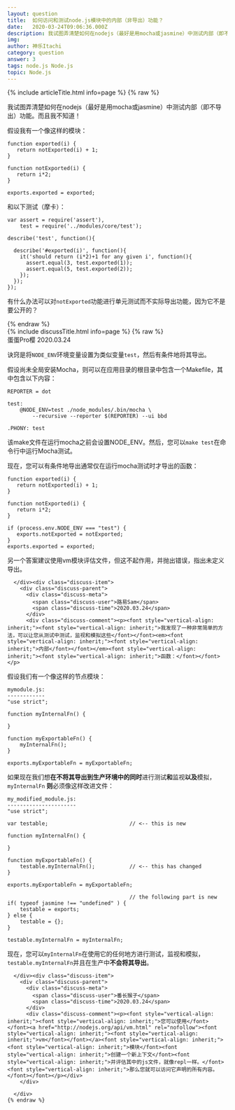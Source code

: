 ```yaml
---
layout: question
title:  如何访问和测试node.js模块中的内部（非导出）功能？
date:   2020-03-24T09:06:36.000Z
description: 我试图弄清楚如何在nodejs（最好是用mocha或jasmine）中测试内部（即不导出）功能。而且我不知道！假设我有一个像这样的模块：funct...
img: 
author: 神乐Itachi
category: question
answer: 3
tags: node.js Node.js
topic: Node.js
---
```

<div class="article-root">
  <div class="article">
    {% include articleTitle.html info=page %}
    {% raw %}
    <div class="article-content"><p><font style="vertical-align: inherit;"><font style="vertical-align: inherit;">我试图弄清楚如何在nodejs（最好是用mocha或jasmine）中测试内部（即不导出）功能。</font><font style="vertical-align: inherit;">而且我不知道！</font></font></p>

<p><font style="vertical-align: inherit;"><font style="vertical-align: inherit;">假设我有一个像这样的模块：</font></font></p>

<pre><code>function exported(i) {<font></font>
   return notExported(i) + 1;<font></font>
}<font></font>
<font></font>
function notExported(i) {<font></font>
   return i*2;<font></font>
}<font></font>
<font></font>
exports.exported = exported;<font></font>
</code></pre>

<p><font style="vertical-align: inherit;"><font style="vertical-align: inherit;">和以下测试（摩卡）：</font></font></p>

<pre><code>var assert = require('assert'),<font></font>
    test = require('../modules/core/test');<font></font>
<font></font>
describe('test', function(){<font></font>
<font></font>
  describe('#exported(i)', function(){<font></font>
    it('should return (i*2)+1 for any given i', function(){<font></font>
      assert.equal(3, test.exported(1));<font></font>
      assert.equal(5, test.exported(2));<font></font>
    });<font></font>
  });<font></font>
});<font></font>
</code></pre>

<p><font style="vertical-align: inherit;"><font style="vertical-align: inherit;">有什么办法可以对</font></font><code>notExported</code><font style="vertical-align: inherit;"><font style="vertical-align: inherit;">功能</font><font style="vertical-align: inherit;">进行单元测试</font><font style="vertical-align: inherit;">而不实际导出功能，因为它不是要公开的？</font></font></p></div>
    {% endraw %}
  </div>

  <div class="discuss-wrapper">
    {% include discussTitle.html info=page %}
    {% raw %}
    <div class="discuss-item">
        <div class="discuss-parent">
          <div class="discuss-meta">
            <span class="discuss-user">蛋蛋Pro樱</span>
            <span class="discuss-time">2020.03.24</span>
          </div>
          <div class="discuss-comment"><p><font style="vertical-align: inherit;"><font style="vertical-align: inherit;">诀窍是将</font></font><code>NODE_ENV</code><font style="vertical-align: inherit;"><font style="vertical-align: inherit;">环境变量</font><font style="vertical-align: inherit;">设置为</font><font style="vertical-align: inherit;">类似变量</font></font><code>test</code><font style="vertical-align: inherit;"><font style="vertical-align: inherit;">，然后有条件地将其导出。</font></font></p>

<p><font style="vertical-align: inherit;"><font style="vertical-align: inherit;">假设尚未全局安装Mocha，则可以在应用目录的根目录中包含一个Makefile，其中包含以下内容：</font></font></p>

<pre><code>REPORTER = dot<font></font>
<font></font>
test:<font></font>
    @NODE_ENV=test ./node_modules/.bin/mocha \<font></font>
        --recursive --reporter $(REPORTER) --ui bbd<font></font>
<font></font>
.PHONY: test<font></font>
</code></pre>

<p><font style="vertical-align: inherit;"><font style="vertical-align: inherit;">该make文件在运行mocha之前会设置NODE_ENV。</font><font style="vertical-align: inherit;">然后，您可以</font></font><code>make test</code><font style="vertical-align: inherit;"><font style="vertical-align: inherit;">在命令行中</font><font style="vertical-align: inherit;">运行Mocha测试</font><font style="vertical-align: inherit;">。</font></font></p>

<p><font style="vertical-align: inherit;"><font style="vertical-align: inherit;">现在，您可以有条件地导出通常仅在运行mocha测试时才导出的函数：</font></font></p>

<pre><code>function exported(i) {<font></font>
   return notExported(i) + 1;<font></font>
}<font></font>
<font></font>
function notExported(i) {<font></font>
   return i*2;<font></font>
}<font></font>
<font></font>
if (process.env.NODE_ENV === "test") {<font></font>
   exports.notExported = notExported;<font></font>
}<font></font>
exports.exported = exported;<font></font>
</code></pre>

<p><font style="vertical-align: inherit;"><font style="vertical-align: inherit;">另一个答案建议使用vm模块评估文件，但这不起作用，并抛出错误，指出未定义导出。</font></font></p></div>
        </div>
        
      </div><div class="discuss-item">
        <div class="discuss-parent">
          <div class="discuss-meta">
            <span class="discuss-user">路易Sam</span>
            <span class="discuss-time">2020.03.24</span>
          </div>
          <div class="discuss-comment"><p><font style="vertical-align: inherit;"><font style="vertical-align: inherit;">我发现了一种非常简单的方法，可以让您从测试中测试，监视和模拟这些</font></font><em><font style="vertical-align: inherit;"><font style="vertical-align: inherit;">内部</font></font></em><font style="vertical-align: inherit;"><font style="vertical-align: inherit;">函数：</font></font></p>

<p><font style="vertical-align: inherit;"><font style="vertical-align: inherit;">假设我们有一个像这样的节点模块：</font></font></p>

<pre><code>mymodule.js:<font></font>
------------<font></font>
"use strict";<font></font>
<font></font>
function myInternalFn() {<font></font>
<font></font>
}<font></font>
<font></font>
function myExportableFn() {<font></font>
    myInternalFn();   <font></font>
}<font></font>
<font></font>
exports.myExportableFn = myExportableFn;<font></font>
</code></pre>

<p><font style="vertical-align: inherit;"><font style="vertical-align: inherit;">如果现在我们想</font><strong><font style="vertical-align: inherit;">在不将其导出到生产环境中的同时</font></strong><font style="vertical-align: inherit;">进行测试</font></font><strong><font style="vertical-align: inherit;"><font style="vertical-align: inherit;">和</font></font></strong><font style="vertical-align: inherit;"><font style="vertical-align: inherit;">监视</font></font><strong><font style="vertical-align: inherit;"><font style="vertical-align: inherit;">以及</font></font></strong><font style="vertical-align: inherit;"><font style="vertical-align: inherit;">模拟，</font></font><code>myInternalFn</code> <strong><font style="vertical-align: inherit;"><font style="vertical-align: inherit;">则</font></font></strong><font style="vertical-align: inherit;"><font style="vertical-align: inherit;">必须像这样改进文件：</font></font></p>

<pre><code>my_modified_module.js:<font></font>
----------------------<font></font>
"use strict";<font></font>
<font></font>
var testable;                          // &lt;-- this is new<font></font>
<font></font>
function myInternalFn() {<font></font>
<font></font>
}<font></font>
<font></font>
function myExportableFn() {<font></font>
    testable.myInternalFn();           // &lt;-- this has changed<font></font>
}<font></font>
<font></font>
exports.myExportableFn = myExportableFn;<font></font>
<font></font>
                                       // the following part is new<font></font>
if( typeof jasmine !== "undefined" ) {<font></font>
    testable = exports;<font></font>
} else {<font></font>
    testable = {};<font></font>
}<font></font>
<font></font>
testable.myInternalFn = myInternalFn;<font></font>
</code></pre>

<p><font style="vertical-align: inherit;"><font style="vertical-align: inherit;">现在，您可以</font></font><code>myInternalFn</code><font style="vertical-align: inherit;"><font style="vertical-align: inherit;">在使用它的任何地方</font><font style="vertical-align: inherit;">进行测试，监视和模拟</font><font style="vertical-align: inherit;">，</font></font><code>testable.myInternalFn</code><font style="vertical-align: inherit;"><font style="vertical-align: inherit;">并且在生产中</font></font><strong><font style="vertical-align: inherit;"><font style="vertical-align: inherit;">不会将其导出</font></font></strong><font style="vertical-align: inherit;"><font style="vertical-align: inherit;">。</font></font></p></div>
        </div>
        
      </div><div class="discuss-item">
        <div class="discuss-parent">
          <div class="discuss-meta">
            <span class="discuss-user">番长猴子</span>
            <span class="discuss-time">2020.03.24</span>
          </div>
          <div class="discuss-comment"><p><font style="vertical-align: inherit;"><font style="vertical-align: inherit;">您可以使用</font></font><a href="http://nodejs.org/api/vm.html" rel="nofollow"><font style="vertical-align: inherit;"><font style="vertical-align: inherit;">vm</font></font></a><font style="vertical-align: inherit;"><font style="vertical-align: inherit;">模块</font><font style="vertical-align: inherit;">创建一个新上下文</font><font style="vertical-align: inherit;">并评估其中的js文件，就像repl一样。</font><font style="vertical-align: inherit;">那么您就可以访问它声明的所有内容。</font></font></p></div>
        </div>
        
      </div>
    {% endraw %}
  </div>
<div>
